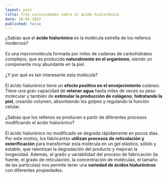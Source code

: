 ```yaml
---
layout: post
title: Trés curiosidades sobre el ácido hialurónico
date: 18-05-2022
published: false
---
```

¿Sabías que el **ácido hialurónico** es la molécula estrella de los rellenos modernos? \
\
Es una macromolécula formada por miles de cadenas de carbohidratos complejos, que es producida **naturalmente en el organismo**, siendo un componente muy abundante en la piel. \
\
¿Y por qué es tan interesante esta molécula? \
\
El ácido hialurónico tiene un **efecto positivo en el envejecimiento** cutáneo. Tiene una gran capacidad de **retener agua** hasta miles de veces su peso molecular y también de **estimular la producción de colágeno**, **hidratando la piel**, creando volumen, absorbiendo los golpes y regulando la función celular. \
\
¿Sabías que los rellenos se producen a partir de diferentes procesos modificando el ácido hialurónico?\
\
El ácido hialurónico no modificado se degrada rápidamente en pocos días. Por este motivo, los fabricantes **utilizan procesos de reticulación y esterificación** para transformar esta molécula en un gel elástico, sólido y estable, que ralentizan la degradación del producto y mejoran la longevidad. Además, el grado y variabilidad del proceso de fabricación (la fuente, el grado de reticulación, la concentración de moléculas, el tamaño de las partículas) nos permite tener una **variedad de ácidos hialurónicos** con diferentes propiedades.